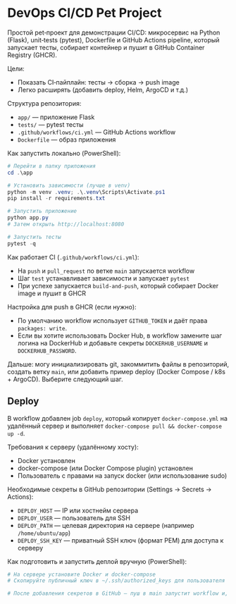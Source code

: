# DevOps CI/CD Pet Project

Простой pet‑проект для демонстрации CI/CD: микросервис на Python (Flask), unit‑tests (pytest), Dockerfile и GitHub Actions pipeline, который запускает тесты, собирает контейнер и пушит в GitHub Container Registry (GHCR).

Цели:
- Показать CI‑пайплайн: тесты → сборка → push image
- Легко расширять (добавить deploy, Helm, ArgoCD и т.д.)

Структура репозитория:

- `app/` — приложение Flask
- `tests/` — pytest тесты
- `.github/workflows/ci.yml` — GitHub Actions workflow
- `Dockerfile` — образ приложения

Как запустить локально (PowerShell):

```powershell
# Перейти в папку приложения
cd .\app

# Установить зависимости (лучше в venv)
python -m venv .venv; .\.venv\Scripts\Activate.ps1
pip install -r requirements.txt

# Запустить приложение
python app.py
# Затем открыть http://localhost:8080

# Запустить тесты
pytest -q
```

Как работает CI (`.github/workflows/ci.yml`):
- На `push` и `pull_request` по ветке `main` запускается workflow
- Шаг `test` устанавливает зависимости и запускает `pytest`
- При успехе запускается `build-and-push`, который собирает Docker image и пушит в GHCR

Настройка для push в GHCR (если нужно):
- По умолчанию workflow использует `GITHUB_TOKEN` и даёт права `packages: write`.
- Если вы хотите использовать Docker Hub, в workflow замените шаг логина на DockerHub и добавьте секреты `DOCKERHUB_USERNAME` и `DOCKERHUB_PASSWORD`.

Дальше: могу инициализировать git, закоммитить файлы в репозиторий, создать ветку `main`, или добавить пример deploy (Docker Compose / k8s + ArgoCD). Выберите следующий шаг.

Deploy
------
В workflow добавлен job `deploy`, который копирует `docker-compose.yml` на удалённый сервер и выполняет `docker-compose pull && docker-compose up -d`.

Требования к серверу (удалённому хосту):
- Docker установлен
- docker-compose (или Docker Compose plugin) установлен
- Пользователь с правами на запуск docker (или использование sudo)

Необходимые секреты в GitHub репозитории (Settings → Secrets → Actions):
- `DEPLOY_HOST` — IP или хостнейм сервера
- `DEPLOY_USER` — пользователь для SSH
- `DEPLOY_PATH` — целевая директория на сервере (например `/home/ubuntu/app`)
- `DEPLOY_SSH_KEY` — приватный SSH ключ (формат PEM) для доступа к серверу

Как подготовить и запустить деплой вручную (PowerShell):

```powershell
# На сервере установите Docker и docker-compose
# Скопируйте публичный ключ в ~/.ssh/authorized_keys для пользователя

# После добавления секретов в GitHub — пуш в main запустит workflow и, при наличии секретов, выполнит deploy автоматически.
```